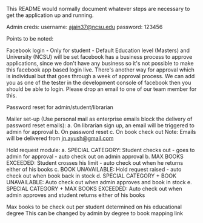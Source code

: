 This README would normally document whatever steps are necessary to get the application up and running.

Admin creds: username: ajain37@ncsu.edu password: 123456

Points to be noted:

Facebook login - Only for student - Default Education level (Masters) and University (NCSU) will be set facebook has a business process to approve applications, since we don't have any business so it's not possible to make this facebook app based login live. There's another way for approval which is individual but that goes through a week of approval process. We can add you as one of the tester in the development console of facebook then you should be able to login. Please drop an email to one of our team member for this.

Password reset for admin/student/librarian

Mailer set-up (Use personal mail as enterprise emails block the delivery of password reset emails): a. On librarian sign up, an email will be triggered to admin for approval
b. On password reset
c. On book check out Note: Emails will be delivered from jn.ayush@gmail.com

Hold request module:
a. SPECIAL CATEGORY: Student checks out - goes to admin for approval - auto check out on admin approval
b. MAX BOOKS EXCEEDED: Student crosses his limit - auto check out when he returns either of his books
c. BOOK UNAVAILABLE: Hold request raised - auto check out when book back in stock
d. SPECIAL CATEGORY + BOOK UNAVAILABLE: Auto check out when admin approves and book in stock
e. SPECIAL CATEGORY + MAX BOOKS EXCEEDED: Auto check out when admin approves and student returns either of his books

Max books to be check out per student determined on his educational degree This can be changed by admin by degree to book mapping link
